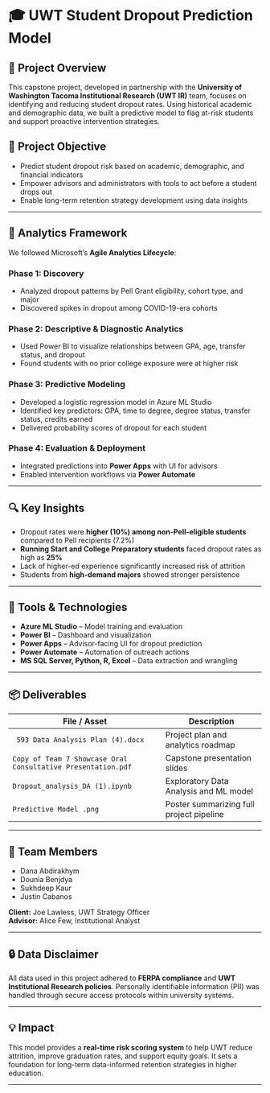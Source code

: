 # 🎓 UWT Student Dropout Prediction Model

## 📌 Project Overview

This capstone project, developed in partnership with the **University of Washington Tacoma Institutional Research (UWT IR)** team, focuses on identifying and reducing student dropout rates. Using historical academic and demographic data, we built a predictive model to flag at-risk students and support proactive intervention strategies.

## 🧠 Project Objective

- Predict student dropout risk based on academic, demographic, and financial indicators
- Empower advisors and administrators with tools to act before a student drops out
- Enable long-term retention strategy development using data insights

---

## 🧪 Analytics Framework

We followed Microsoft’s **Agile Analytics Lifecycle**:

### Phase 1: Discovery
- Analyzed dropout patterns by Pell Grant eligibility, cohort type, and major
- Discovered spikes in dropout among COVID-19-era cohorts

### Phase 2: Descriptive & Diagnostic Analytics
- Used Power BI to visualize relationships between GPA, age, transfer status, and dropout
- Found students with no prior college exposure were at higher risk

### Phase 3: Predictive Modeling
- Developed a logistic regression model in Azure ML Studio
- Identified key predictors: GPA, time to degree, degree status, transfer status, credits earned
- Delivered probability scores of dropout for each student

### Phase 4: Evaluation & Deployment
- Integrated predictions into **Power Apps** with UI for advisors
- Enabled intervention workflows via **Power Automate**

---

## 🔍 Key Insights

- Dropout rates were **higher (10%) among non-Pell-eligible students** compared to Pell recipients (7.2%)
- **Running Start and College Preparatory students** faced dropout rates as high as **25%**
- Lack of higher-ed experience significantly increased risk of attrition
- Students from **high-demand majors** showed stronger persistence

---

## 🧰 Tools & Technologies

- **Azure ML Studio** – Model training and evaluation  
- **Power BI** – Dashboard and visualization  
- **Power Apps** – Advisor-facing UI for dropout prediction  
- **Power Automate** – Automation of outreach actions  
- **MS SQL Server, Python, R, Excel** – Data extraction and wrangling

---

## 📦 Deliverables

| File / Asset                    | Description                                           |
|--------------------------------|-------------------------------------------------------|
| ` 593 Data Analysis Plan (4).docx`      | Project plan and analytics roadmap                   |
| `Copy of Team 7 Showcase Oral Consultative Presentation.pdf`| Capstone presentation slides                         |
| `Dropout_analysis_DA (1).ipynb` | Exploratory Data Analysis and ML model   |
| `Predictive Model .png`  | Poster summarizing full project pipeline             |

---

## 👥 Team Members

- Dana Abdirakhym  
- Dounia Benjdya  
- Sukhdeep Kaur  
- Justin Cabanos  

**Client:** Joe Lawless, UWT Strategy Officer  
**Advisor:** Alice Few, Institutional Analyst

---

## 🔒 Data Disclaimer

All data used in this project adhered to **FERPA compliance** and **UWT Institutional Research policies**. Personally identifiable information (PII) was handled through secure access protocols within university systems.

---

## 💡 Impact

This model provides a **real-time risk scoring system** to help UWT reduce attrition, improve graduation rates, and support equity goals. It sets a foundation for long-term data-informed retention strategies in higher education.

---
